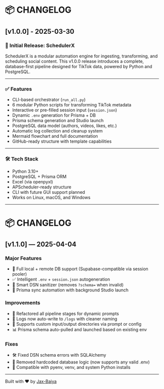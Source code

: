 # 📦 CHANGELOG

## [v1.0.0] - 2025-03-30

### 🎉 Initial Release: SchedulerX

SchedulerX is a modular automation engine for ingesting, transforming, and scheduling social content. This v1.0.0 release introduces a complete, database-first pipeline designed for TikTok data, powered by Python and PostgreSQL.

---

### ✅ Features

- CLI-based orchestrator (`run_all.py`)
- 6 modular Python scripts for transforming TikTok metadata
- Interactive or pre-filled session input (`session.json`)
- Dynamic `.env` generation for Prisma + DB
- Prisma schema generation and Studio launch
- PostgreSQL data model (authors, videos, likes, etc.)
- Automatic log collection and cleanup system
- Mermaid flowchart and full documentation
- GitHub-ready structure with template capabilities

---

### 🛠 Tech Stack

- Python 3.10+
- PostgreSQL + Prisma ORM
- Excel (via openpyxl)
- APScheduler-ready structure
- CLI with future GUI support planned
- Works on Linux, macOS, and Windows

---

# 📦 CHANGELOG

## [v1.1.0] — 2025-04-04

### Major Features
- 🔁 Full local + remote DB support (Supabase-compatible via session pooler)
- ✅ Intelligent `.env` + `session.json` autogeneration
- 🔐 Smart DSN sanitizer (removes `?schema=` when invalid)
- 🧪 Prisma sync automation with background Studio launch

### Improvements
- 🧠 Refactored all pipeline stages for dynamic prompts
- 💾 Logs now auto-write to `/logs` with cleaner naming
- 📁 Supports custom input/output directories via prompt or config
- 📊 Prisma schema auto-pulled and launched based on existing env

### Fixes
- 🛠️ Fixed DSN schema errors with SQLAlchemy
- 🧹 Removed hardcoded database logic (now supports any valid .env)
- 🐍 Compatible with pyenv, venv, and system Python installs

---

Built with ❤️ by [Jax-Baiya](https://github.com/Jax-Baiya)